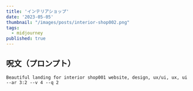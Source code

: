 ```yaml
---
title: 'インテリアショップ'
date: '2023-05-05'
thumbnail: "/images/posts/interior-shop002.png"
tags:
  - midjourney
published: true
---
```


## 呪文（プロンプト）
```
Beautiful landing for interior shop001 website, design, ux/ui, ux, ui --ar 3:2 --v 4 --q 2
```
